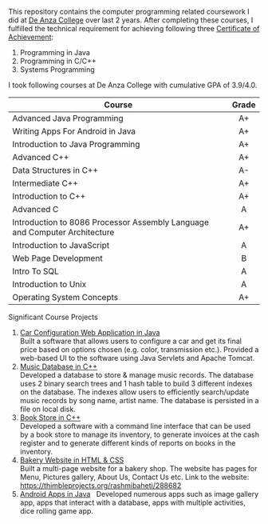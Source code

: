 This repository contains the computer programming related coursework I did at [De Anza College](https://www.deanza.edu) over last 2 years. After completing these courses, I fulfilled the technical requirement for achieving following three [Certificate of Achievement](https://www.deanza.edu/counseling/pdf/degrees/cis_programming.pdf):  

1. Programming in Java  
2. Programming in C/C++  
3. Systems Programming  
  
  
I took following courses at De Anza College with cumulative GPA of 3.9/4.0.

| Course           | Grade |
|------------------|:-----:|
| Advanced Java Programming | A+ |  
| Writing Apps For Android in Java | A+ |  
| Introduction to Java Programming | A+ |  
| Advanced C++ | A+ |  
| Data Structures in C++ | A- |  
| Intermediate C++ | A+ |  
| Introduction to C++ | A+ |  
| Advanced C | A |  
| Introduction to 8086 Processor Assembly Language and Computer Architecture | A+ |  
| Introduction to JavaScript | A |  
| Web Page Development | B |  
| Intro To SQL | A |  
| Introduction to Unix | A |  
| Operating System Concepts | A+ |  

Significant Course Projects  
1. [Car Configuration Web Application in Java](Advanced%20Java%20-%20CIS35B/Assignment6)  
Built a software that allows users to configure a car and get its final price based on options chosen (e.g. color,
transmission etc.). Provided a web-based UI to the software using Java Servlets and Apache Tomcat.  
2. [Music Database in C++](Data%20Strucrures%20-%20CIS22C/Final%20Project)  
Developed a database to store &amp; manage music records. The database uses 2 binary search trees and 1 hash
table to build 3 different indexes on the database. The indexes allow users to efficiently search/update music
records by song name, artist name. The database is persisted in a file on local disk.  
3. [Book Store in C++](Intermediate%20C%2B%2B%20-%20CIS22B/Final%20Project)  
Developed a software with a command line interface that can be used by a book store to manage its inventory,
to generate invoices at the cash register and to generate different kinds of reports on books in the inventory.  
4. [Bakery Website in HTML & CSS](Web%20Page%20Development%20-%20CIS89A/Final%20Project)  
Built a multi-page website for a bakery shop. The website has pages for Menu, Pictures gallery, About Us,
Contact Us etc. Link to the website: https://thimbleprojects.org/rashmibaheti/288682  
5. [Android Apps in Java](Android%20Development%20-%20CS64A)  
Developed numerous apps such as image gallery app, apps that interact with a database, apps with multiple
activities, dice rolling game app.  
